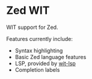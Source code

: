 # Zed WIT

WIT support for Zed.

Features currently include:

- Syntax highlighting
- Basic Zed language features
- LSP, provided by [wit-lsp](https://github.com/Michael-F-Bryan/wit-lsp)
- Completion labels
